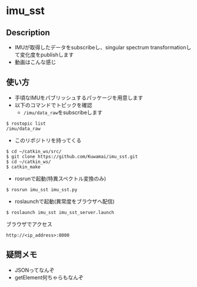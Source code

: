 # imu_sst
## Description
* IMUが取得したデータをsubscribeし、singular spectrum transformationして変化度をpublishします
* 動画はこんな感じ
## 使い方
* 手頃なIMUをパブリッシュするパッケージを用意します
* 以下のコマンドでトピックを確認
  * `/imu/data_raw`をsubscribeします

```
$ rostopic list 
/imu/data_raw
```

* このリポジトリを持ってくる

```
$ cd ~/catkin_ws/src/
$ git clone https://github.com/Kuwamai/imu_sst.git
$ cd ~/catkin_ws/
$ catkin_make
```

* rosrunで起動(特異スペクトル変換のみ)

```
$ rosrun imu_sst imu_sst.py
```

* roslaunchで起動(異常度をブラウザへ配信)

```
$ roslaunch imu_sst imu_sst_server.launch
```

ブラウザでアクセス

```
http://<ip_address>:8000
```

## 疑問メモ
* JSONってなんぞ
* getElement何ちゃらもなんぞ
